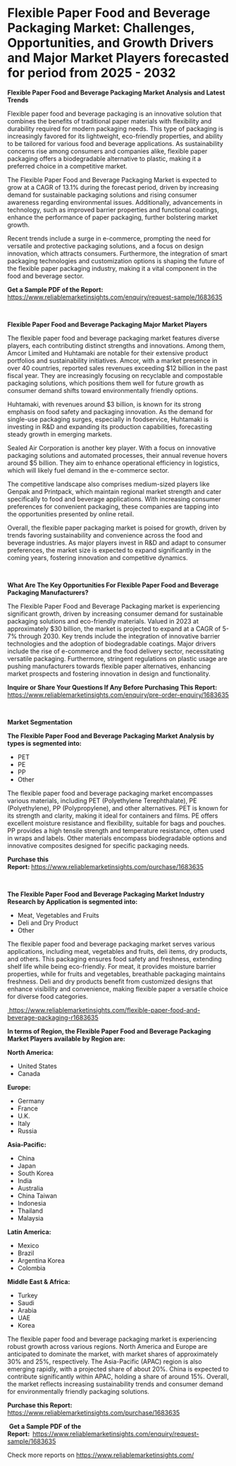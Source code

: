 <p><h1>Flexible Paper Food and Beverage Packaging Market: Challenges, Opportunities, and Growth Drivers and Major Market Players forecasted for period from 2025 - 2032</h1></p><p><strong>Flexible Paper Food and Beverage Packaging Market Analysis and Latest Trends</strong></p>
<p><p>Flexible paper food and beverage packaging is an innovative solution that combines the benefits of traditional paper materials with flexibility and durability required for modern packaging needs. This type of packaging is increasingly favored for its lightweight, eco-friendly properties, and ability to be tailored for various food and beverage applications. As sustainability concerns rise among consumers and companies alike, flexible paper packaging offers a biodegradable alternative to plastic, making it a preferred choice in a competitive market.</p><p>The Flexible Paper Food and Beverage Packaging Market is expected to grow at a CAGR of 13.1% during the forecast period, driven by increasing demand for sustainable packaging solutions and rising consumer awareness regarding environmental issues. Additionally, advancements in technology, such as improved barrier properties and functional coatings, enhance the performance of paper packaging, further bolstering market growth.</p><p>Recent trends include a surge in e-commerce, prompting the need for versatile and protective packaging solutions, and a focus on design innovation, which attracts consumers. Furthermore, the integration of smart packaging technologies and customization options is shaping the future of the flexible paper packaging industry, making it a vital component in the food and beverage sector.</p></p>
<p><strong>Get a Sample PDF of the Report:&nbsp;</strong> <a href="https://www.reliablemarketinsights.com/enquiry/request-sample/1683635?utm_campaign=2717&utm_medium=2&utm_source=Github&utm_content=ia&utm_term=26032025&utm_id=flexible-paper-food-and-beverage-packaging">https://www.reliablemarketinsights.com/enquiry/request-sample/1683635</a></p>
<p>&nbsp;</p>
<p><strong>Flexible Paper Food and Beverage Packaging Major Market Players</strong></p>
<p><p>The flexible paper food and beverage packaging market features diverse players, each contributing distinct strengths and innovations. Among them, Amcor Limited and Huhtamaki are notable for their extensive product portfolios and sustainability initiatives. Amcor, with a market presence in over 40 countries, reported sales revenues exceeding $12 billion in the past fiscal year. They are increasingly focusing on recyclable and compostable packaging solutions, which positions them well for future growth as consumer demand shifts toward environmentally friendly options.</p><p>Huhtamaki, with revenues around $3 billion, is known for its strong emphasis on food safety and packaging innovation. As the demand for single-use packaging surges, especially in foodservice, Huhtamaki is investing in R&D and expanding its production capabilities, forecasting steady growth in emerging markets.</p><p>Sealed Air Corporation is another key player. With a focus on innovative packaging solutions and automated processes, their annual revenue hovers around $5 billion. They aim to enhance operational efficiency in logistics, which will likely fuel demand in the e-commerce sector.</p><p>The competitive landscape also comprises medium-sized players like Genpak and Printpack, which maintain regional market strength and cater specifically to food and beverage applications. With increasing consumer preferences for convenient packaging, these companies are tapping into the opportunities presented by online retail.</p><p>Overall, the flexible paper packaging market is poised for growth, driven by trends favoring sustainability and convenience across the food and beverage industries. As major players invest in R&D and adapt to consumer preferences, the market size is expected to expand significantly in the coming years, fostering innovation and competitive dynamics.</p></p>
<p>&nbsp;</p>
<p><strong>What Are The Key Opportunities For Flexible Paper Food and Beverage Packaging Manufacturers?</strong></p>
<p><p>The Flexible Paper Food and Beverage Packaging market is experiencing significant growth, driven by increasing consumer demand for sustainable packaging solutions and eco-friendly materials. Valued in 2023 at approximately $30 billion, the market is projected to expand at a CAGR of 5-7% through 2030. Key trends include the integration of innovative barrier technologies and the adoption of biodegradable coatings. Major drivers include the rise of e-commerce and the food delivery sector, necessitating versatile packaging. Furthermore, stringent regulations on plastic usage are pushing manufacturers towards flexible paper alternatives, enhancing market prospects and fostering innovation in design and functionality.</p></p>
<p><strong>Inquire or Share Your Questions If Any Before Purchasing This Report:</strong> <a href="https://www.reliablemarketinsights.com/enquiry/pre-order-enquiry/1683635?utm_campaign=2717&utm_medium=2&utm_source=Github&utm_content=ia&utm_term=26032025&utm_id=flexible-paper-food-and-beverage-packaging">https://www.reliablemarketinsights.com/enquiry/pre-order-enquiry/1683635</a></p>
<p>&nbsp;</p>
<p><strong>Market Segmentation</strong></p>
<p><strong>The Flexible Paper Food and Beverage Packaging Market Analysis by types is segmented into:</strong></p>
<p><ul><li>PET</li><li>PE</li><li>PP</li><li>Other</li></ul></p>
<p><p>The flexible paper food and beverage packaging market encompasses various materials, including PET (Polyethylene Terephthalate), PE (Polyethylene), PP (Polypropylene), and other alternatives. PET is known for its strength and clarity, making it ideal for containers and films. PE offers excellent moisture resistance and flexibility, suitable for bags and pouches. PP provides a high tensile strength and temperature resistance, often used in wraps and labels. Other materials encompass biodegradable options and innovative composites designed for specific packaging needs.</p></p>
<p><strong>Purchase this Report:&nbsp;</strong><a href="https://www.reliablemarketinsights.com/purchase/1683635?utm_campaign=2717&utm_medium=2&utm_source=Github&utm_content=ia&utm_term=26032025&utm_id=flexible-paper-food-and-beverage-packaging">https://www.reliablemarketinsights.com/purchase/1683635</a></p>
<p>&nbsp;</p>
<p><strong>The Flexible Paper Food and Beverage Packaging Market Industry Research by Application is segmented into:</strong></p>
<p><ul><li>Meat, Vegetables and Fruits</li><li>Deli and Dry Product</li><li>Other</li></ul></p>
<p><p>The flexible paper food and beverage packaging market serves various applications, including meat, vegetables and fruits, deli items, dry products, and others. This packaging ensures food safety and freshness, extending shelf life while being eco-friendly. For meat, it provides moisture barrier properties, while for fruits and vegetables, breathable packaging maintains freshness. Deli and dry products benefit from customized designs that enhance visibility and convenience, making flexible paper a versatile choice for diverse food categories.</p></p>
<p><a href="https://www.reliablemarketinsights.com/flexible-paper-food-and-beverage-packaging-r1683635?utm_campaign=2717&utm_medium=2&utm_source=Github&utm_content=ia&utm_term=26032025&utm_id=flexible-paper-food-and-beverage-packaging">&nbsp;https://www.reliablemarketinsights.com/flexible-paper-food-and-beverage-packaging-r1683635</a></p>
<p><strong>In terms of Region, the Flexible Paper Food and Beverage Packaging Market Players available by Region are:</strong></p>
<p>
    <p> <strong> North America: </strong>
        <ul>
            <li>United States</li>
            <li>Canada</li>
        </ul>
        </p> 
    <p> <strong> Europe: </strong>
        <ul>
            <li>Germany</li>
            <li>France</li>
            <li>U.K.</li>
            <li>Italy</li>
            <li>Russia</li>
        </ul>
        </p> 
    <p> <strong> Asia-Pacific: </strong>
        <ul>
            <li>China</li>
            <li>Japan</li>
            <li>South Korea</li>
            <li>India</li>
            <li>Australia</li>
            <li>China Taiwan</li>
            <li>Indonesia</li>
            <li>Thailand</li>
            <li>Malaysia</li>
        </ul>
        </p> 
    <p> <strong> Latin America: </strong>
        <ul>
            <li>Mexico</li>
            <li>Brazil</li>
            <li>Argentina Korea</li>
            <li>Colombia</li>
        </ul>
        </p> 
    <p> <strong> Middle East & Africa: </strong>
        <ul>
            <li>Turkey</li>
            <li>Saudi</li>
            <li>Arabia</li>
            <li>UAE</li>
            <li>Korea</li>
        </ul>
    </p>
    </p>
<p><p>The flexible paper food and beverage packaging market is experiencing robust growth across various regions. North America and Europe are anticipated to dominate the market, with market shares of approximately 30% and 25%, respectively. The Asia-Pacific (APAC) region is also emerging rapidly, with a projected share of about 20%. China is expected to contribute significantly within APAC, holding a share of around 15%. Overall, the market reflects increasing sustainability trends and consumer demand for environmentally friendly packaging solutions.</p></p>
<p><strong>Purchase this Report: </strong><a href="https://www.reliablemarketinsights.com/purchase/1683635?utm_campaign=2717&utm_medium=2&utm_source=Github&utm_content=ia&utm_term=26032025&utm_id=flexible-paper-food-and-beverage-packaging">https://www.reliablemarketinsights.com/purchase/1683635</a></p>
<p>&nbsp;<strong>Get a Sample PDF of the Report:&nbsp;&nbsp;</strong><a href="https://www.reliablemarketinsights.com/enquiry/request-sample/1683635?utm_campaign=2717&utm_medium=2&utm_source=Github&utm_content=ia&utm_term=26032025&utm_id=flexible-paper-food-and-beverage-packaging">https://www.reliablemarketinsights.com/enquiry/request-sample/1683635</a></p>
<p><strong></strong></p>
<p>Check more reports on <a href="https://www.reliablemarketinsights.com/?utm_campaign=2717&utm_medium=2&utm_source=Github&utm_content=ia&utm_term=26032025&utm_id=flexible-paper-food-and-beverage-packaging">https://www.reliablemarketinsights.com/</a></p>